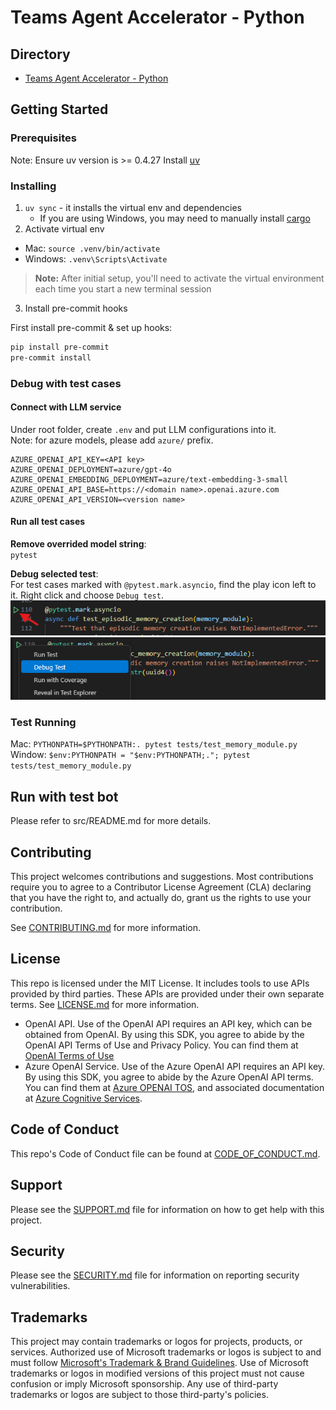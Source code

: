 # Teams Agent Accelerator - Python

## Directory

- [Teams Agent Accelerator - Python](https://github.com/microsoft/teams-agent-accelerator-libs-py)

## Getting Started

### Prerequisites

Note: Ensure uv version is >= 0.4.27
Install [uv](https://docs.astral.sh/uv/getting-started/installation/)

### Installing

1. `uv sync` - it installs the virtual env and dependencies
    - If you are using Windows, you may need to manually install [cargo](https://doc.rust-lang.org/cargo/getting-started/installation.html)
2. Activate virtual env

- Mac: `source .venv/bin/activate`
- Windows: `.venv\Scripts\Activate`

> **Note:** After initial setup, you'll need to activate the virtual environment each time you start a new terminal session

3. Install pre-commit hooks

First install pre-commit & set up hooks:
```bash
pip install pre-commit
pre-commit install
```

### Debug with test cases

#### Connect with LLM service

Under root folder, create `.env` and put LLM configurations into it.  
Note: for azure models, please add `azure/` prefix.

```
AZURE_OPENAI_API_KEY=<API key>
AZURE_OPENAI_DEPLOYMENT=azure/gpt-4o
AZURE_OPENAI_EMBEDDING_DEPLOYMENT=azure/text-embedding-3-small
AZURE_OPENAI_API_BASE=https://<domain name>.openai.azure.com
AZURE_OPENAI_API_VERSION=<version name>
```

#### Run all test cases

**Remove overrided model string**:  
`pytest`

**Debug selected test**:  
For test cases marked with `@pytest.mark.asyncio`, find the play icon left to it. Right click and choose `Debug test`.
![alt text](image.png)
![alt text](image-1.png)

### Test Running

Mac: `PYTHONPATH=$PYTHONPATH:. pytest tests/test_memory_module.py`  
Window: `$env:PYTHONPATH = "$env:PYTHONPATH;."; pytest tests/test_memory_module.py`

## Run with test bot
Please refer to src/README.md for more details.

## Contributing

This project welcomes contributions and suggestions. Most contributions require you to agree to a Contributor License Agreement (CLA) declaring that you have the right to, and actually do, grant us the rights to use your contribution.

See [CONTRIBUTING.md](/.github/CONTRIBUTING.md) for more information.

## License

This repo is licensed under the MIT License. It includes tools to use APIs provided by third parties. These APIs are provided under their own separate terms. See [LICENSE.md](/.github/LICENSE.md) for more information.

- OpenAI API. Use of the OpenAI API requires an API key, which can be obtained from OpenAI. By using this SDK, you agree to abide by the OpenAI API Terms of Use and Privacy Policy. You can find them at [OpenAI Terms of Use](https://openai.com/policies/terms-of-use)
- Azure OpenAI Service. Use of the Azure OpenAI API requires an API key. By using this SDK, you agree to abide by the Azure OpenAI API terms. You can find them at [Azure OPENAI TOS](https://www.microsoft.com/licensing/terms/productoffering/MicrosoftAzure/MCA#ServiceSpecificTerms), and associated documentation at [Azure Cognitive Services](https://learn.microsoft.com/en-us/azure/cognitive-services/openai/).


## Code of Conduct

This repo's Code of Conduct file can be found at [CODE_OF_CONDUCT.md](/.github/CODE_OF_CONDUCT.md).

## Support

Please see the [SUPPORT.md](/.github/SUPPORT.md) file for information on how to get help with this project.

## Security

Please see the [SECURITY.md](/.github/SECURITY.md) file for information on reporting security vulnerabilities.

## Trademarks

This project may contain trademarks or logos for projects, products, or services. Authorized use of Microsoft
trademarks or logos is subject to and must follow
[Microsoft's Trademark & Brand Guidelines](https://www.microsoft.com/en-us/legal/intellectualproperty/trademarks/usage/general).
Use of Microsoft trademarks or logos in modified versions of this project must not cause confusion or imply Microsoft sponsorship.
Any use of third-party trademarks or logos are subject to those third-party's policies.
